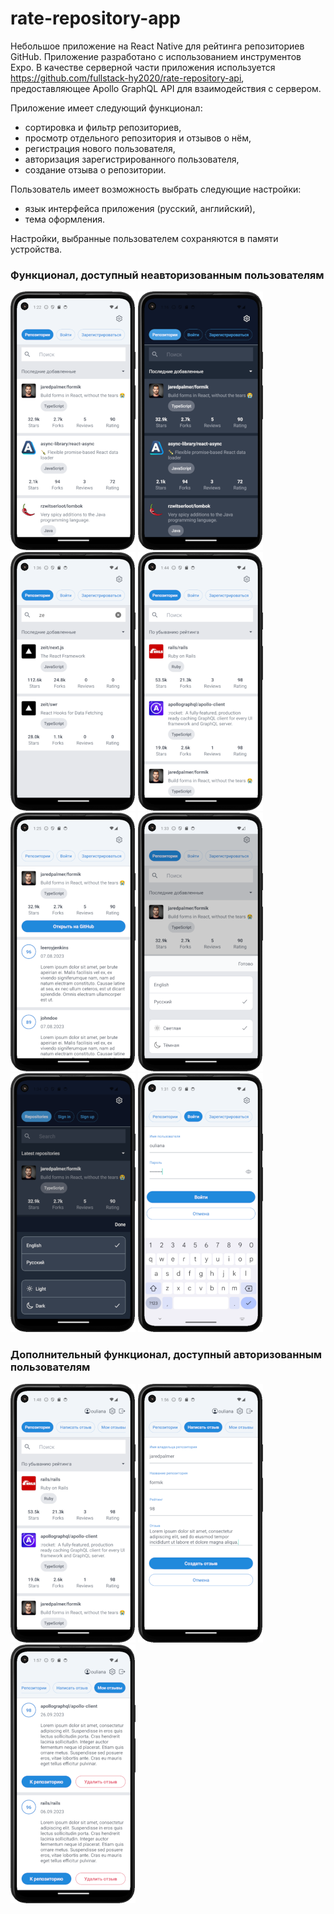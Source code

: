 
# rate-repository-app

Небольшое приложение на  React Native для рейтинга репозиториев GitHub.
Приложение разработано с использованием инструментов Expo. В качестве серверной части приложения используется  https://github.com/fullstack-hy2020/rate-repository-api, предоставляющее Apollo GraphQL API для взаимодействия с сервером.   

Приложение имеет следующий функционал:
- сортировка и фильтр репозиториев,
- просмотр отдельного репозитория и отзывов о нём,
- регистрация нового пользователя,
- авторизация зарегистрированного пользователя,
- создание отзыва о репозитории.
  
Пользователь имеет возможность выбрать следующие настройки:
- язык интерфейса приложения (русский, английский),
- тема оформления.
  
Настройки, выбранные пользователем сохраняются в памяти устройства.

### Функционал, доступный неавторизованным пользователям

![Страница неавторизованного пользователя](assets/images/ru/repositories_unauthorized_light_ru_android.png ) ![Страница неавторизованного пользователя, тёмная тема](assets/images/ru/repositories_unauthorized_dark_ru_android.png)  ![Поиск](assets/images/ru/search_ru.png) ![Сортировка](assets/images/ru/sort_rating_ru.png) ![Страница отдельного репозитория](assets/images/ru/single_light_ru_android.png) ![Настройки, светлая тема](assets/images/ru/settings_light_ru.png)  ![Настройки, тёмная тема](assets/images/ru/settings_dark.png)  ![Страница авторизации](assets/images/ru/sign_in_light_ru.png)

### Дополнительный функционал, доступный авторизованным пользователям
![Страница авторизованного пользователя](assets/images/ru/main_authorized_light_ru_android.png) ![Создание отзыва](assets/images/ru/review_light_ru.png) ![Мои отзывы](assets/images/ru/my_reviews_ru.png)